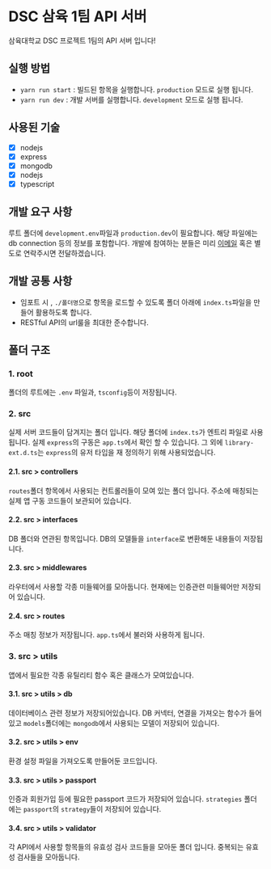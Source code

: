 # DSC 삼육 1팀 API 서버

삼육대학교 DSC 프로젝트 1팀의 API 서버 입니다!

## 실행 방법

-   `yarn run start` : 빌드된 항목을 실행합니다. `production` 모드로 실행 됩니다.
-   `yarn run dev` : 개발 서버를 실행합니다. `development` 모드로 실행 됩니다.

## 사용된 기술

-   [x] nodejs
-   [x] express
-   [x] mongodb
-   [x] nodejs
-   [x] typescript

## 개발 요구 사항

루트 폴더에 `development.env`파일과 `production.dev`이 필요합니다. 해당 파일에는 db connection 등의 정보를 포함합니다.
개발에 참여하는 분들은 미리 [이메일](mailto:dev.yoogomja@gmail.com) 혹은 별도로 연락주시면 전달하겠습니다.

## 개발 공통 사항

-   임포트 시 , `./폴더명`으로 항목을 로드할 수 있도록 폴더 아래에 `index.ts`파일을 만들어 활용하도록 합니다.
-   RESTful API의 url룰을 최대한 준수합니다.

## 폴더 구조

### 1. root

폴더의 루트에는 `.env` 파일과, `tsconfig`등이 저장됩니다.

### 2. src

실제 서버 코드들이 담겨지는 폴더 입니다. 해당 폴더에 `index.ts`가 엔트리 파일로 사용됩니다. 실제 `express`의 구동은 `app.ts`에서 확인 할 수 있습니다.
그 외에 `library-ext.d.ts`는 `express`의 유저 타입을 재 정의하기 위해 사용되었습니다.

#### 2.1. src > controllers

`routes`폴더 항목에서 사용되는 컨트롤러들이 모여 있는 폴더 입니다. 주소에 매칭되는 실제 앱 구동 코드들이 보관되어 있습니다.

#### 2.2. src > interfaces

DB 폴더와 연관된 항목입니다. DB의 모델들을 `interface`로 변환해둔 내용들이 저장됩니다.

#### 2.3. src > middlewares

라우터에서 사용할 각종 미들웨어를 모아둡니다. 현재에는 인증관련 미들웨어만 저장되어 있습니다.

#### 2.4. src > routes

주소 매칭 정보가 저장됩니다. `app.ts`에서 불러와 사용하게 됩니다.

### 3. src > utils

앱에서 필요한 각종 유틸리티 함수 혹은 클래스가 모여있습니다.

#### 3.1. src > utils > db

데이터베이스 관련 정보가 저장되어있습니다. DB 커넥터, 연결을 가져오는 함수가 들어있고 `models`폴더에는 `mongodb`에서 사용되는 모델이 저장되어 있습니다.

#### 3.2. src > utils > env

환경 설정 파일을 가져오도록 만들어둔 코드입니다.

#### 3.3. src > utils > passport

인증과 회원가입 등에 필요한 passport 코드가 저장되어 있습니다. `strategies` 폴더에는 `passport`의 `strategy`들이 저장되어 있습니다.

#### 3.4. src > utils > validator

각 API에서 사용할 항목들의 유효성 검사 코드들을 모아둔 폴더 입니다. 중복되는 유효성 검사들을 모아둡니다.
